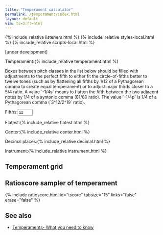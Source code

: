```yaml
---
title: "Temperament calculator"
permalink: /temperament/index.html
layout: default
vim: ts=3:ft=html
---
```


{% include_relative listeners.html %}
{% include_relative styles-local.html %}
{% include_relative scripts-local.html %}

[under development]

<nobr><label for="temperament">Temperament:</label>{% include_relative temperament.html %}</nobr>
<br/>

<p markdown="1">
Boxes between pitch classes in the list below should be filled
with adjustments to the perfect fifth to either fit the circle-of-fifths
better to twelve tones (such as by flattening all fifths by 1/12
of a Pythagorean comma to create equal temperament) or to adjust major
thirds closer to a 5/4 ratio.  A value `-1/4s` means to flatten the
fifth between the two adjacent notes by 1/4 of a syntonic comma
(81/80 ratio).  The value `-1/4p` is 1/4 of a Pythagorean comma
(`3^12/2^19` ratio).
</p>


<nobr><label for="fifths">Fifths:</label><input id="fifths" size="3" value="12">&nbsp;&nbsp;&nbsp;</nobr>

<nobr><label for="flatest">Flatest:</label>{% include_relative flatest.html %}&nbsp;&nbsp;&nbsp;</nobr>

<nobr><label for="center">Center:</label>{% include_relative center.html %}&nbsp;&nbsp;&nbsp;</nobr>

<nobr><label for="decimal">Decimal&nbsp;places:</label>{% include_relative decimal.html %}&nbsp;&nbsp;&nbsp;</nobr>

<nobr><label for="instrument">Instrument:</label>{% include_relative instrument.html %}&nbsp;&nbsp;&nbsp;</nobr>

<div id="display"></div>

<h2 data-sidebar="Grid">Temperament grid</h2>

<div id="grid"></div>


<h2 data-sidebar="Ratioscore"> Ratioscore sampler of temperament </h2>

{% include ratioscore.html id="tscore" tabsize="15" links="false" erase="false" %}
<script type="application/x-ratioscore" id="tscore">
</script>



<h2> See also </h2>

<ul>
<li> <a target="_blank" href="https://www.youtube.com/watch?v=TgwaiEKnMTQ">Temperaments- What you need to know</a> </li>
</ul>


